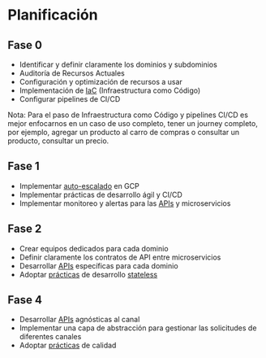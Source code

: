 # Planificación

## Fase 0
- Identificar y definir claramente los dominios y subdominios  
- Auditoría de Recursos Actuales  
- Configuración y optimización de recursos a usar  
- Implementación de [IaC](https://example.com) (Infraestructura como Código)  
- Configurar pipelines de CI/CD  

Nota: Para el paso de Infraestructura como Código y pipelines CI/CD es mejor enfocarnos en un caso de uso completo, tener un journey completo, por ejemplo, agregar un producto al carro de compras o consultar un producto, consultar un precio.

## Fase 1
- Implementar [auto-escalado](https://example.com) en GCP  
- Implementar prácticas de desarrollo ágil y CI/CD  
- Implementar monitoreo y alertas para las [APIs](https://example.com) y microservicios  

## Fase 2
- Crear equipos dedicados para cada dominio  
- Definir claramente los contratos de API entre microservicios  
- Desarrollar [APIs](https://example.com) específicas para cada dominio  
- Adoptar [prácticas](https://example.com) de desarrollo [stateless](https://example.com)  

## Fase 4
- Desarrollar [APIs](https://example.com) agnósticas al canal  
- Implementar una capa de abstracción para gestionar las solicitudes de diferentes canales  
- Adoptar [prácticas](https://example.com) de calidad  
